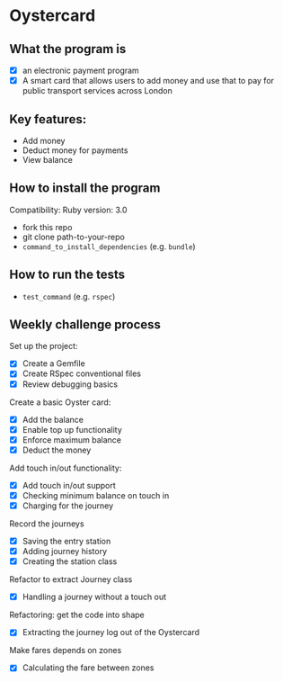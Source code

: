 # Oystercard

## What the program is

- [x] an electronic payment program
- [x] A smart card that allows users to add money and use that to pay for public transport services across London

## Key features:

- Add money
- Deduct money for payments
- View balance

## How to install the program

Compatibility:
Ruby version: 3.0

- fork this repo
- git clone path-to-your-repo
- `command_to_install_dependencies` (e.g. `bundle`)

## How to run the tests

- `test_command` (e.g. `rspec`)

## Weekly challenge process

Set up the project:

- [x] Create a Gemfile
- [x] Create RSpec conventional files
- [x] Review debugging basics

Create a basic Oyster card:

- [x] Add the balance
- [x] Enable top up functionality
- [x] Enforce maximum balance
- [x] Deduct the money

Add touch in/out functionality:

- [x] Add touch in/out support
- [x] Checking minimum balance on touch in
- [x] Charging for the journey

Record the journeys

- [x] Saving the entry station
- [x] Adding journey history
- [x] Creating the station class

Refactor to extract Journey class

- [x] Handling a journey without a touch out

Refactoring: get the code into shape

- [x] Extracting the journey log out of the Oystercard

Make fares depends on zones

- [x] Calculating the fare between zones
